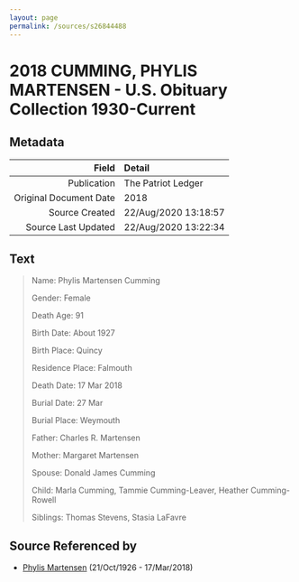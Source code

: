 ```yaml
---
layout: page
permalink: /sources/s26844488
---
```


# 2018 CUMMING, PHYLIS MARTENSEN - U.S. Obituary Collection 1930-Current

## Metadata

Field | Detail
---:|:---
Publication | The Patriot Ledger
Original Document Date | 2018
Source Created | 22/Aug/2020 13:18:57
Source Last Updated | 22/Aug/2020 13:22:34

## Text

> Name: Phylis Martensen Cumming
>
> Gender: Female
>
> Death Age: 91
>
> Birth Date: About 1927
>
> Birth Place: Quincy
>
> Residence Place: Falmouth
>
> Death Date: 17 Mar 2018
>
> Burial Date: 27 Mar
>
> Burial Place: Weymouth
>
> Father: Charles R. Martensen
>
> Mother: Margaret Martensen
>
> Spouse: Donald James Cumming
>
> Child: Marla Cumming, Tammie Cumming-Leaver, Heather Cumming-Rowell
>
> Siblings: Thomas Stevens, Stasia LaFavre
>

## Source Referenced by

* [Phylis Martensen](../people/@56344636@-phylis-martensen-b1926-10-21-d2018-3-17.md) (21/Oct/1926 - 17/Mar/2018)
